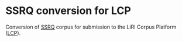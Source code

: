 # SSRQ conversion for LCP
Conversion of [SSRQ](https://zenodo.org/records/10878757) corpus for submission to the LiRI Corpus Platform ([LCP](https://lcp.linguistik.uzh.ch/)).
